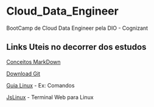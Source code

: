 # Cloud_Data_Engineer
BootCamp de Cloud Data Engineer pela DIO - Cognizant

## Links Uteis no decorrer dos estudos

[Conceitos MarkDown](https://www.markdownguide.org/getting-started/)

[Download Git](https://git-scm.com/downloads) 

[Guia Linux](https://guiafoca.org/) - Ex: Comandos 

[JsLinux](https://bellard.org/jslinux/) - Terminal Web para Linux

